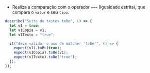 - Realiza a comparação com o operador `===` (Igualdade estrita), que compara o `valor` e seu `tipo`.

```javascript
describe("Suite de testes toBe", () => {
  let v1 = true;
  let v1Copia = v1;
  let v1Texto = "true";

  it("deve validar o uso de matcher 'toBe'", () => {
    expect(v1).toBe(true);
    expect(v1Copia).toBe(v1);
    expect(v1Texto).toBe("true");
  });
});
```
